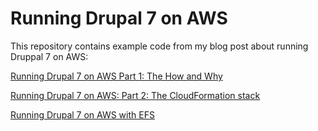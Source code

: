 # Running Drupal 7 on AWS

This repository contains example code from my blog post about running Druppal 7 on AWS:

[Running Drupal 7 on AWS Part 1: The How and Why](https://www.karelbemelmans.com/2016/06/running-drupal-7-on-aws---part-1/)

[Running Drupal 7 on AWS: Part 2: The CloudFormation stack](https://www.karelbemelmans.com/2016/06/running-drupal-7-on-aws---part-2/)

[Running Drupal 7 on AWS with EFS](https://www.karelbemelmans.com/2016/07/running-drupal-7-on-aws-with-efs/)
